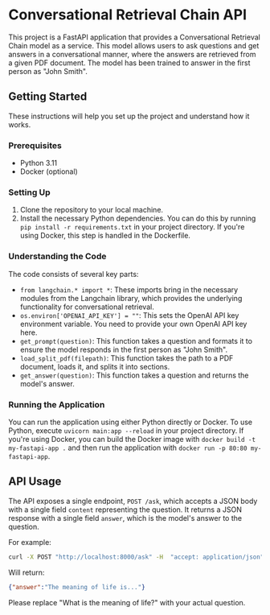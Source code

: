 
# Conversational Retrieval Chain API

This project is a FastAPI application that provides a Conversational Retrieval Chain model as a service. This model allows users to ask questions and get answers in a conversational manner, where the answers are retrieved from a given PDF document. The model has been trained to answer in the first person as "John Smith".

## Getting Started

These instructions will help you set up the project and understand how it works.

### Prerequisites

- Python 3.11
- Docker (optional)

### Setting Up

1. Clone the repository to your local machine.
2. Install the necessary Python dependencies. You can do this by running `pip install -r requirements.txt` in your project directory. If you're using Docker, this step is handled in the Dockerfile.

### Understanding the Code

The code consists of several key parts:

- `from langchain.* import *`: These imports bring in the necessary modules from the Langchain library, which provides the underlying functionality for conversational retrieval.
- `os.environ['OPENAI_API_KEY'] = ""`: This sets the OpenAI API key environment variable. You need to provide your own OpenAI API key here.
- `get_prompt(question)`: This function takes a question and formats it to ensure the model responds in the first person as "John Smith".
- `load_split_pdf(filepath)`: This function takes the path to a PDF document, loads it, and splits it into sections.
- `get_answer(question)`: This function takes a question and returns the model's answer.

### Running the Application

You can run the application using either Python directly or Docker. To use Python, execute `uvicorn main:app --reload` in your project directory. If you're using Docker, you can build the Docker image with `docker build -t my-fastapi-app .` and then run the application with `docker run -p 80:80 my-fastapi-app`.

## API Usage

The API exposes a single endpoint, `POST /ask`, which accepts a JSON body with a single field `content` representing the question. It returns a JSON response with a single field `answer`, which is the model's answer to the question.

For example:

```bash
curl -X POST "http://localhost:8000/ask" -H  "accept: application/json" -H  "Content-Type: application/json" -d "{"content":"What is the meaning of life?"}"
```

Will return:

```json
{"answer":"The meaning of life is..."}
```

Please replace "What is the meaning of life?" with your actual question.
